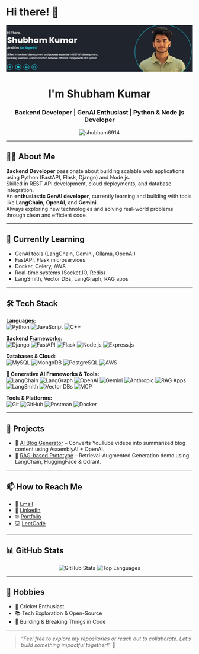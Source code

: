 # Hi there! 👋  
![banner](https://github.com/Shubham6914/Shubham6914/blob/main/banner.jfif)

<h1 align="center">I'm Shubham Kumar</h1>
<h3 align="center">Backend Developer | GenAI Enthusiast | Python & Node.js Developer</h3>

<p align="center">
  <img src="https://komarev.com/ghpvc/?username=shubham6914&label=Profile%20views&color=0e75b6&style=flat" alt="shubham6914" />
</p>

---

## 👨‍💻 About Me

**Backend Developer** passionate about building scalable web applications using Python (FastAPI, Flask, Django) and Node.js.  
Skilled in REST API development, cloud deployments, and database integration.  
An **enthusiastic GenAI developer**, currently learning and building with tools like **LangChain**, **OpenAI**, and **Gemini**.  
Always exploring new technologies and solving real-world problems through clean and efficient code.

---

## 🌱 Currently Learning

- GenAI tools (LangChain, Gemini, Ollama, OpenAI)
- FastAPI, Flask microservices
- Docker, Celery, AWS
- Real-time systems (Socket.IO, Redis)
- LangSmith, Vector DBs, LangGraph, RAG apps

---

## 🛠️ Tech Stack

**Languages:**  
![Python](https://img.shields.io/badge/-Python-3776AB?style=flat&logo=python&logoColor=white)
![JavaScript](https://img.shields.io/badge/-JavaScript-F7DF1E?style=flat&logo=javascript&logoColor=black)
![C++](https://img.shields.io/badge/-C++-00599C?style=flat&logo=cplusplus&logoColor=white)

**Backend Frameworks:**  
![Django](https://img.shields.io/badge/-Django-092E20?style=flat&logo=django&logoColor=white)
![FastAPI](https://img.shields.io/badge/-FastAPI-009688?style=flat&logo=fastapi&logoColor=white)
![Flask](https://img.shields.io/badge/-Flask-000000?style=flat&logo=flask&logoColor=white)
![Node.js](https://img.shields.io/badge/-Node.js-339933?style=flat&logo=node.js&logoColor=white)
![Express.js](https://img.shields.io/badge/-Express.js-000000?style=flat&logo=express&logoColor=white)

**Databases & Cloud:**  
![MySQL](https://img.shields.io/badge/-MySQL-4479A1?style=flat&logo=mysql&logoColor=white)
![MongoDB](https://img.shields.io/badge/-MongoDB-47A248?style=flat&logo=mongodb&logoColor=white)
![PostgreSQL](https://img.shields.io/badge/-PostgreSQL-336791?style=flat&logo=postgresql&logoColor=white)
![AWS](https://img.shields.io/badge/-AWS-232F3E?style=flat&logo=amazonaws&logoColor=white)

**🧠 Generative AI Frameworks & Tools:**  
![LangChain](https://img.shields.io/badge/-LangChain-000000?style=flat&logo=langchain&logoColor=white)
![LangGraph](https://img.shields.io/badge/-LangGraph-0096D6?style=flat&logo=data&logoColor=white)
![OpenAI](https://img.shields.io/badge/-OpenAI-412991?style=flat&logo=openai&logoColor=white)
![Gemini](https://img.shields.io/badge/-Gemini-4285F4?style=flat&logo=google&logoColor=white)
![Anthropic](https://img.shields.io/badge/-Anthropic-5A5A5A?style=flat)
![RAG Apps](https://img.shields.io/badge/-RAG--based%20Apps-blue?style=flat)
![LangSmith](https://img.shields.io/badge/-LangSmith-orange?style=flat)
![Vector DBs](https://img.shields.io/badge/-Qdrant/FAISS/Chroma-4E9A06?style=flat)
![MCP](https://img.shields.io/badge/-MultiModal%20Control%20Panel-gray?style=flat)

**Tools & Platforms:**  
![Git](https://img.shields.io/badge/-Git-F05032?style=flat&logo=git&logoColor=white)
![GitHub](https://img.shields.io/badge/-GitHub-181717?style=flat&logo=github&logoColor=white)
![Postman](https://img.shields.io/badge/-Postman-FF6C37?style=flat&logo=postman&logoColor=white)
![Docker](https://img.shields.io/badge/-Docker-2496ED?style=flat&logo=docker&logoColor=white)

---

## 🚀 Projects

- 🔗 [AI Blog Generator](https://github.com/Shubham6914/ai-blog-generator) – Converts YouTube videos into summarized blog content using AssemblyAI + OpenAI.
- 🔗 [RAG-based Prototype](https://github.com/Shubham6914/Rag-prototype) – Retrieval-Augmented Generation demo using LangChain, HuggingFace & Qdrant.

---

## 📫 How to Reach Me

- 📧 [Email](mailto:shubham.py.pyc@gmail.com)
- 💼 [LinkedIn](https://www.linkedin.com/in/shubham-kumar-33412628a/)
- 🌐 [Portfolio](https://shubheeportfolio.netlify.app/)
- 💻 [LeetCode](https://leetcode.com/u/shubhee1021/)

---

## 📊 GitHub Stats

<p align="center">
  <img src="https://github-readme-stats.vercel.app/api?username=shubham6914&show_icons=true&theme=default" alt="GitHub Stats" />
  <img src="https://github-readme-stats.vercel.app/api/top-langs/?username=shubham6914&layout=compact" alt="Top Languages" />
</p>

---

## 🎯 Hobbies

- 🏏 Cricket Enthusiast
- 📚 Tech Exploration & Open-Source
- 🎯 Building & Breaking Things in Code

---

> *“Feel free to explore my repositories or reach out to collaborate. Let’s build something impactful together!”* 🚀
